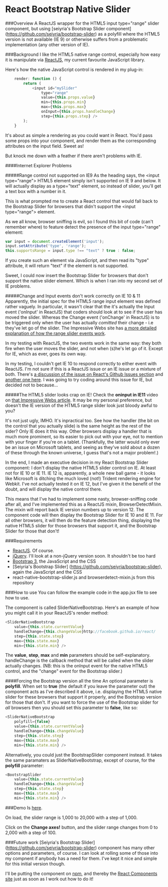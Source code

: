 # React Bootstrap Native Slider

###Overview
A ReactJS wrapper for the HTML5 input type="range" slider component, but using [seiyria's Bootstrap Slider component] (https://github.com/seiyria/bootstrap-slider) as a polyfill where the HTML5 version is not available (IE 9) or otherwise suffers from a problematic implementation (any other version of IE).


###Background
I like the HTML5 native range control, especially how easy it is manipulate via [ReactJS](http://facebook.github.io/react/), my current favourite JavaScript library.

Here's how the native JavaScript control is rendered in my plug-in:

```JavaScript
    render: function () {
        return (
            <input id="mySlider"
                type="range"
                value={this.props.value}
                min={this.props.min}
                max={this.props.max}
                onInput={this.props.handleChange}
                step={this.props.step} />
        );
    }
```

It's about as simple a rendering as you could want in React.  You'd pass some props into your component, and render them as the corresponding attributes on the input field.  Sweet as!

But knock me down with a feather if there aren't problems with IE.


####Internet Explorer Problems

#####Range control not supported on IE9
As the heading says, the &lt;input type="range"&gt; HTML5 element simply isn't supported on IE 9 and below.  It will actually display as a type="text" element, so instead of slider, you'll get a text box with a number in it.

This is what prompted me to create a React control that would fall back to the Bootstrap Slider for browsers that didn't support the &lt;input type="range"&gt; element.

As we all know, browser sniffing is evil, so I found this bit of code (can't remember where) to feature detect the presence of the input type="range" element:

```JavaScript
var input = document.createElement('input');
input.setAttribute('type', 'range');
this.supportsRange = input.type !== "text" ? true : false;
```

If you create such an element via JavaScript, and then read its "type" attribute, it will return "text" if the element is not supported.

Sweet, I could now insert the Bootstrap Slider for browsers that don't support the native slider element.  Which is when I ran into my second set of IE problems.



#####Change and Input events don't work correctly on IE 10 & 11
Apparently, the initial spec for the HTML5 range input element was defined rather vaguely.  In particular, it wasn't clear that the it's actually the Input event ('onInput' in ReactJS) that coders should look at to see if the user has moved the slider.  Whereas the Change event ('onChange' in ReactJS) is to be triggered only when the user has actually *comitted* their change - i.e they've let go of the slider.  The Impressive Webs site has [a more detailed explanation of how the range slider events work](http://www.impressivewebs.com/onchange-vs-oninput-for-range-sliders/).

In my testing with ReactJS, the two events work in the same way: they both fire when the user moves the slider, and not when (s)he's let go of it.  Except for IE, which as ever, goes its own way.  

In my testing, I couldn't get IE 10 to respond correctly to either event with ReactJS.  I'm not sure if this is a ReactJS issue or an IE issue or a mixture of both.  There's [a discussion of the issue on React's Github Issues section](https://github.com/facebook/react/issues/3096) and [another one here](https://github.com/facebook/react/issues/554).  I was going to try coding around this issue for IE, but decided not to because...



#####The HTML5 slider looks crap on IE!
Check the **oninput in IE11** video on [that Impressive Webs article](http://www.impressivewebs.com/onchange-vs-oninput-for-range-sliders/).  It may be my personal preference, but doesn't the IE version of the HTML5 range slider look just bloody awful to you?

It's not just ugly, IMHO.  It's inpractical too.  See how the handler (the bit on the control that you actually slide) is the same height as the rest of the sider?  Only IE does it this way.  Other browsers display a handler that is much more prominent, so its easier to pick out with your eye, not to mention with your finger if you're on a tablet.  (Thankfully, the latter would only ever be an issue on Microsoft tablets, and seeing as they've sold about a dozen of these through the known universe, I guess that's not a major problem!.)

In the end, I made an executive decision in my React Bootstrap Slider component: I don't display the native HTML5 slider control on IE.  At least not for IE 10 or IE 11.  IE 12 is, apparently, a whole new ball game - it looks like Microsoft is ditching the much loved (not!) Trident rendering engine for Webkit.  I've not actually tested it on IE 12, but I've given it the benefit of the doubt, and will display the native control there.

This means that I've had to implement some nasty, browser-sniffing code after all, and I've implemented this as a ReactJS mixin, BrowserDetectMixin.  The mixin will report back IE version numbers up to version 12.  The component code will then display the Bootstrap Slider for IE 10 and IE 11.  For all other browsers, it will then do the feature detection thing, displaying the native HTML5 slider for those browsers that support it, and the Bootstrap Slider for those that don't!


###Requirements
- [ReactJS](http://facebook.github.io/react/).  Of course.
- [jQuery](http://jquery.com/).  I'll look at a non-jQuery version soon.  It shouldn't be too hard
- [Bootstrap 3](http://getbootstrap.com/), the JavaScript and the CSS
- [Seiyria's Bootstrap Slider] (https://github.com/seiyria/bootstrap-slider), again the JavaScript and the CSS
- react-native-bootstrap-slider.js and browserdetect-mixin.js from this repository



###How to use
You can follow the example code in the app.jsx file to see how to use.

The component is called SliderNativeBootstrap.  Here's an example of how you might call it in your ReactJS's render method:

```JavaScript
<SliderNativeBootstrap
    value={this.state.currentValue}
    handleChange={this.changeValue}http://facebook.github.io/react/
    step={this.state.step}
    max={this.state.max}
    min={this.state.min} />
```

The **value**, **step**, **max** and **min** parameters should be self-explanatory.  handleChange is the callback method that will be called when the slider actually changes.  (NB: this is the onInput event for the native HTML5 control, and the "change" event for the Bootstrap slider.)


####Forcing the Bootstrap version all the time
An optional parameter is **polyfill**.  When set to **true** (the default if you leave the parameter out) the component acts as I've described it above, i.e. displaying the HTML5 native slider for these browsers that support it properly, and the Bootstrap version for those that don't.  If you want to force the use of the Bootstrap slider for *all* browsers then you should set this parameter to **false**, like so:

```JavaScript
<SliderNativeBootstrap
	polyfill={false}
    value={this.state.currentValue}
    handleChange={this.changeValue}
    step={this.state.step}
    max={this.state.max}
    min={this.state.min} />
```
Alternatively, you could just the BootstrapSlider component instead.  It takes the same paramaters as SliderNativeBootstrap, except of course, for the **polyfill** parameter:

```JavaScript
<BootstrapSlider
    value={this.state.currentValue}
    handleChange={this.changeValue}
    step={this.state.step}
    max={this.state.max}
    min={this.state.min} />
```


###Demo
Is [here](http://users.on.net/~mikeandgeminoz/code/react.bootstrap.slidertest/index.html).

On load, the slider range is 1,000 to 20,000 with a step of 1,000.

Click on the **Change axes!** button, and the slider range changes from 0 to 2,000 with a step of 100.


###Future work
[Seiyria's Bootstrap Slider] (https://github.com/seiyria/bootstrap-slider) component has many other options and parameters, of course.  I can look at rolling some of those into my compnent if anybody has a need for them.  I've kept it nice and simple for this initial version though.

I'll be putting the component on [npm](https://www.npmjs.com/), and thereby the [React Components site](http://react-components.com/) just as soon as I work out how to do it!













